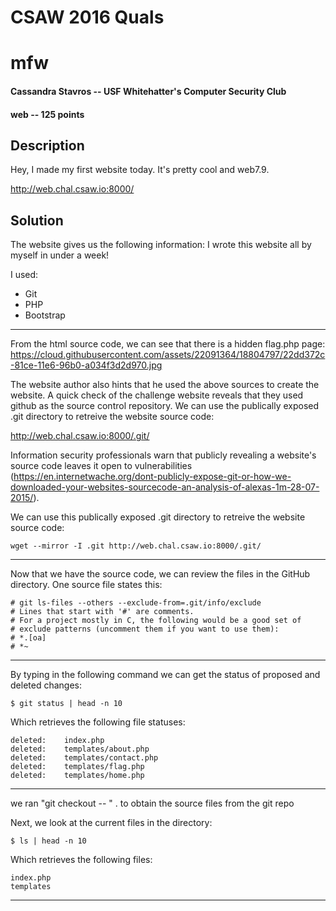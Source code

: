 # CSAW 2016 Quals
# mfw 
#### Cassandra Stavros -- USF Whitehatter's Computer Security Club
#### web -- 125 points
## Description

Hey, I made my first website today. It's pretty cool and web7.9.

http://web.chal.csaw.io:8000/

## Solution
The website gives us the following information:
I wrote this website all by myself in under a week!

I used:

* Git
* PHP
* Bootstrap
---
From the html source code, we can see that there is a hidden flag.php page:
https://cloud.githubusercontent.com/assets/22091364/18804797/22dd372c-81ce-11e6-96b0-a034f3d2d970.jpg

The website author also hints that he used the above sources to create the website. A quick check of the challenge website reveals that they used github as the source control repository. We can use the publically exposed .git directory to retreive the website source code:

http://web.chal.csaw.io:8000/.git/

Information security professionals warn that publicly revealing a website's source code leaves it open to vulnerabilities (https://en.internetwache.org/dont-publicly-expose-git-or-how-we-downloaded-your-websites-sourcecode-an-analysis-of-alexas-1m-28-07-2015/).

We can use this publically exposed .git directory to retreive the website source code:

    wget --mirror -I .git http://web.chal.csaw.io:8000/.git/
---
Now that we have the source code, we can review the files in the GitHub directory. One source file states this:

    # git ls-files --others --exclude-from=.git/info/exclude
    # Lines that start with '#' are comments.
    # For a project mostly in C, the following would be a good set of
    # exclude patterns (uncomment them if you want to use them):
    # *.[oa]
    # *~
---
By typing in the following command we can get the status of proposed and deleted changes:

    $ git status | head -n 10
    
Which retrieves the following file statuses:

    deleted:    index.php
    deleted:    templates/about.php
    deleted:    templates/contact.php
    deleted:    templates/flag.php
    deleted:    templates/home.php
---

we ran "git checkout -- " . to obtain the source files from the git repo

Next, we look at the current files in the directory:

    $ ls | head -n 10

Which retrieves the following files:

    index.php
    templates
---    


